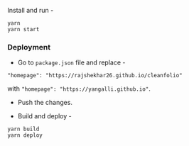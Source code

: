 Install and run -

```shell
yarn
yarn start
```

### Deployment

- Go to `package.json` file and replace -

`"homepage": "https://rajshekhar26.github.io/cleanfolio"`

with `"homepage": "https://yangalli.github.io"`.

- Push the changes.

- Build and deploy -

```shell
yarn build
yarn deploy
```
